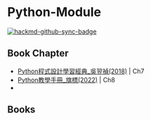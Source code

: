 # Python-Module

[![hackmd-github-sync-badge](https://hackmd.io/OAj0bAdgQIqJW4u3-AY8Nw/badge)](https://hackmd.io/OAj0bAdgQIqJW4u3-AY8Nw)

## Book Chapter
* [Python程式設計學習經典_吳翌禎(2018)](http://books.gotop.com.tw/v_IEL020400) | Ch7
* [Python教學手冊_旗標(2022)](https://www.flag.com.tw/books/product/F2711) | Ch8
* 
## Books